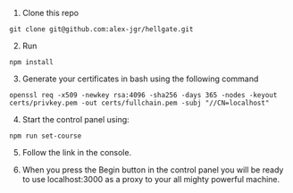1. Clone this repo

```
git clone git@github.com:alex-jgr/hellgate.git
```

2. Run 

```
npm install
```

3. Generate your certificates in bash using the following command

```
openssl req -x509 -newkey rsa:4096 -sha256 -days 365 -nodes -keyout certs/privkey.pem -out certs/fullchain.pem -subj "//CN=localhost"
```

4. Start the control panel using:

```
npm run set-course
```

5. Follow the link in the console.


6. When you press the Begin button in the control panel you will be ready to use localhost:3000 as a proxy to your all mighty powerful machine.

